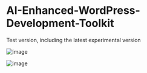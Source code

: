 # AI-Enhanced-WordPress-Development-Toolkit
Test version, including the latest experimental version

![image](https://github.com/ZIYANGSONG2003/AI-Enhanced-WordPress-Development-Toolkit/assets/110000045/b898c01e-9264-4d3f-ae87-8406d0cc820c)

![image](https://github.com/ZIYANGSONG2003/AI-Enhanced-WordPress-Development-Toolkit/assets/110000045/dde247b7-984a-4452-97d3-b3c15457dbd1)
